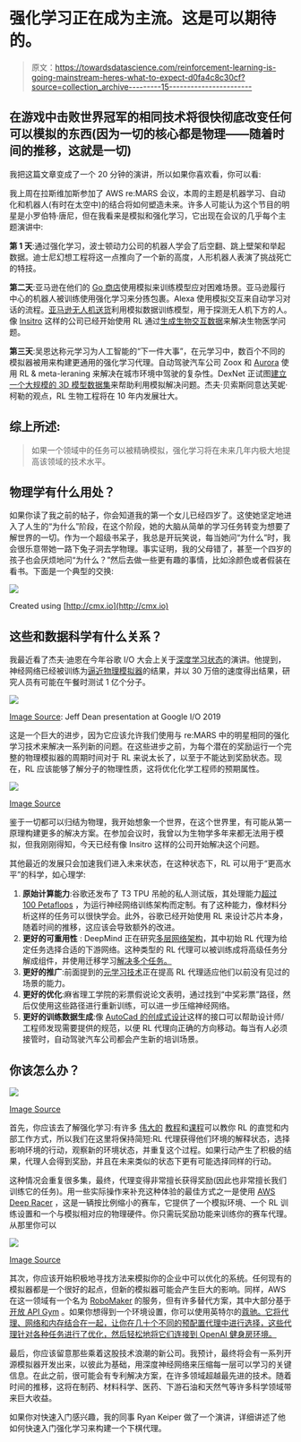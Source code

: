 # 强化学习正在成为主流。这是可以期待的。

> 原文：<https://towardsdatascience.com/reinforcement-learning-is-going-mainstream-heres-what-to-expect-d0fa4c8c30cf?source=collection_archive---------15----------------------->

## 在游戏中击败世界冠军的相同技术将很快彻底改变任何可以模拟的东西(因为一切的核心都是物理——随着时间的推移，这就是一切)

我把这篇文章变成了一个 20 分钟的演讲，所以如果你喜欢看，你可以看:

我上周在拉斯维加斯参加了 AWS re:MARS 会议，本周的主题是机器学习、自动化和机器人(有时在太空中)的结合将如何塑造未来。许多人可能认为这个节目的明星是小罗伯特·唐尼，但在我看来是模拟和强化学习，它出现在会议的几乎每个主题演讲中:

**第 1 天**:通过强化学习，波士顿动力公司的机器人学会了后空翻、跳上壁架和举起数据。迪士尼幻想工程将这一点推向了一个新的高度，人形机器人表演了挑战死亡的特技。

**第二天**:亚马逊在他们的 [Go 商店](https://youtu.be/Lu4szyPjIGY)使用模拟来训练模型应对困难场景。亚马逊履行中心的机器人被训练使用强化学习来分拣包裹。Alexa 使用模拟交互来自动学习对话的流程。[亚马逊无人机送货](https://twitter.com/i/status/1136669965921034241)利用模拟数据训练模型，用于探测无人机下方的人。像 [Insitro](https://medium.com/@daphne_38275/insitro-rethinking-drug-discovery-using-machine-learning-dcb0371870ee) 这样的公司已经开始使用 RL 通过[生成生物交互数据](https://twitter.com/IPGLAB/status/1136330412341383168)来解决生物医学问题。

**第三天**:吴恩达称元学习为人工智能的“下一件大事”，在元学习中，数百个不同的模拟器被用来构建更通用的强化学习代理。自动驾驶汽车公司 Zoox 和 [Aurora](https://youtu.be/BBw7b4SUlto) 使用 RL & meta-leraning 来解决在城市环境中驾驶的复杂性。DexNet 正试图[建立一个大规模的 3D 模型数据集](https://berkeleyautomation.github.io/dex-net/)来帮助利用模拟解决问题。杰夫·贝索斯同意达芙妮·柯勒的观点，RL 生物工程将在 10 年内发展壮大。

## 综上所述:

> 如果一个领域中的任务可以被精确模拟，强化学习将在未来几年内极大地提高该领域的技术水平。

## 物理学有什么用处？

如果你读了我之前的帖子，你会知道我的第一个女儿已经四岁了。这使她坚定地进入了人生的“为什么”阶段，在这个阶段，她的大脑从简单的学习任务转变为想要了解世界的一切。作为一个超级书呆子，我总是开玩笑说，每当她问“为什么”时，我会很乐意带她一路下兔子洞去学物理。事实证明，我的父母错了，甚至一个四岁的孩子也会厌烦地问“为什么？”然后去做一些更有趣的事情，比如涂颜色或者假装在看书。下面是一个典型的交换:

![](img/4f1235a2a0b0aa5ddbf47c17bbf33d18.png)

Created using [http://cmx.io](http://cmx.io)

## 这些和数据科学有什么关系？

我最近看了杰夫·迪恩在今年谷歌 I/O 大会上关于[深度学习状态](https://www.youtube.com/watch?v=rP8CGyDbxBY)的演讲。他提到，神经网络已经被训练为[逼近物理模拟器](https://arxiv.org/abs/1811.08928)的结果，并以 30 万倍的速度得出结果，研究人员有可能在午餐时测试 1 亿个分子。

![](img/1d9fe7ad0eeef664f8f2d3a837f10803.png)

[Image Source](https://youtu.be/rP8CGyDbxBY?t=1065): Jeff Dean presentation at Google I/O 2019

这是一个巨大的进步，因为它应该允许我们使用与 re:MARS 中的明星相同的强化学习技术来解决一系列新的问题。在这些进步之前，为每个潜在的奖励运行一个完整的物理模拟器的周期时间对于 RL 来说太长了，以至于不能达到奖励状态。现在，RL 应该能够了解分子的物理性质，这将优化化学工程师的预期属性。

![](img/57289a37990432cc870159ccf6fb8117.png)

[Image Source](https://xkcd.com/435/)

鉴于一切都可以归结为物理，我开始想象一个世界，在这个世界里，有可能从第一原理构建更多的解决方案。在参加会议时，我曾以为生物学多年来都无法用于模拟，但我刚刚得知，今天已经有像 Insitro 这样的公司开始解决这个问题。

其他最近的发展只会加速我们进入未来状态，在这种状态下，RL 可以用于“更高水平”的科学，如心理学:

1.  **原始计算能力**:谷歌还发布了 T3 TPU 吊舱的私人测试版，其处理能力[超过 100 Petaflops](https://cloud.google.com/tpu/) ，为运行神经网络训练架构而定制。有了这种能力，像材料分析这样的任务可以很快学会。此外，谷歌已经开始使用 RL 来设计芯片本身，随着时间的推移，这应该会导致额外的改进。
2.  **更好的可重用性** : DeepMind 正在研究[多层网络架构](https://papers.nips.cc/paper/7591-data-efficient-hierarchical-reinforcement-learning.pdf)，其中初始 RL 代理为给定任务选择合适的下游网络。这种类型的 RL 代理可以被训练成将高级任务分解成组件，并使用迁移学习[解决多个任务。](/everything-you-need-to-know-about-googles-new-planet-reinforcement-learning-network-144c2ca3f284)
3.  **更好的推广**:前面提到的[元学习技术](https://blog.floydhub.com/meta-rl/)正在提高 RL 代理适应他们以前没有见过的场景的能力。
4.  **更好的优化**:麻省理工学院的彩票假说论文表明，通过找到“中奖彩票”路径，然后仅使用这些路径进行重新训练，可以进一步压缩神经网络。
5.  **更好的训练数据生成**:像 [AutoCad 的创成式设计](https://www.google.com/search?q=autodesk+generative+design&oq=autocad+generat&aqs=chrome.1.69i57j0l5.3716j0j1&sourceid=chrome&ie=UTF-8)这样的接口可以帮助设计师/工程师发现需要提供的规范，以便 RL 代理向正确的方向移动。每当有人必须接管时，自动驾驶汽车公司都会产生新的培训场景。

## 你该怎么办？

![](img/c19ae72025059e26810780be83d25f50.png)

[Image Source](https://en.wikipedia.org/wiki/Reinforcement_learning#/media/File:Reinforcement_learning_diagram.svg)

首先，你应该去了解强化学习:有许多 [伟大的](https://blog.valohai.com/reinforcement-learning-tutorial-part-1-q-learning) [教程](/reinforcement-learning-tutorial-part-3-basic-deep-q-learning-186164c3bf4)和[课程](https://sites.google.com/view/deep-rl-bootcamp/lectures)可以教你 RL 的直觉和内部工作方式，所以我们在这里将保持简短:RL 代理获得他们环境的解释状态，选择影响环境的行动，观察新的环境状态，并重复这个过程。如果行动产生了积极的结果，代理人会得到奖励，并且在未来类似的状态下更有可能选择同样的行动。

这种情况会重复很多集，最终，代理变得非常擅长获得奖励(因此也非常擅长我们训练它的任务)。用一些实际操作来补充这种体验的最佳方式之一是使用 [AWS Deep Racer](https://github.com/aws-samples/aws-deepracer-workshops/tree/master/Workshops/2019-AWSSummits-AWSDeepRacerService/Lab1) ，这是一辆按比例缩小的赛车，它提供了一个模拟环境、一个 RL 训练设置和一个与模拟相对应的物理硬件。你只需玩奖励功能来训练你的赛车代理。从那里你可以

![](img/70f0fed73e6477992ceb12bd9f89d5ff.png)

[Image Source](https://www.google.com/url?sa=i&source=images&cd=&ved=2ahUKEwizyOi7rNbiAhVSip4KHUyVAJ8QjRx6BAgBEAU&url=https%3A%2F%2Fwww.semanticscholar.org%2Fpaper%2FOpenAI-Gym-Brockman-Cheung%2F2b10281297ee001a9f3f4ea1aa9bea6b638c27df%2Ffigure%2F0&psig=AOvVaw2LTIHEwv129NZUbT0F-4kN&ust=1559961735397341)

其次，你应该开始积极地寻找方法来模拟你的企业中可以优化的系统。任何现有的模拟器都是一个很好的起点，但新的模拟器可能会产生巨大的影响。同样，AWS 在这一领域有一个名为 [RoboMaker](https://aws.amazon.com/robomaker/) 的服务，但有许多替代方案，其中大部分基于[开放 API Gym](https://gym.openai.com) 。如果你想得到一个环境设置，你可以使用英特尔的[蔻驰。它将代理、网络和内存结合在一起，让你在几十个不同的预配置代理中进行选择，这些代理针对各种任务进行了优化，然后轻松地将它们连接到 OpenAI 健身房环境。](https://github.com/NervanaSystems/coach)

最后，你应该留意那些乘着这股技术浪潮的新公司。我预计，最终将会有一系列开源模拟器开发出来，以彼此为基础，用深度神经网络来压缩每一层可以学习的关键信息。在此之前，很可能会有专利解决方案，在许多领域超越最先进的技术。随着时间的推移，这将在制药、材料科学、医药、下游石油和天然气等许多科学领域带来巨大收益。

如果你对快速入门感兴趣，我的同事 Ryan Keiper 做了一个演讲，详细讲述了他如何快速入门强化学习来构建一个下棋代理。